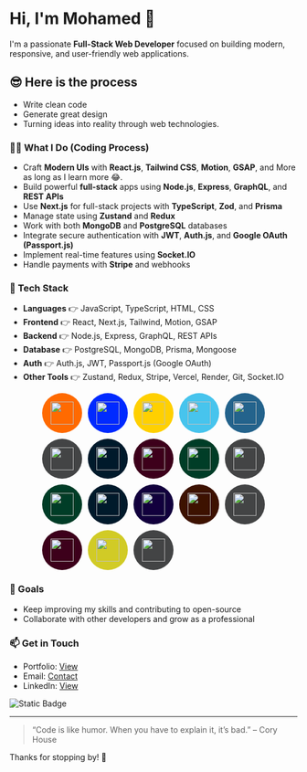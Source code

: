 # Hi, I'm Mohamed 👋

I'm a passionate **Full-Stack Web Developer** focused on building modern, responsive, and user-friendly web applications.

## 😎 Here is the process
- Write clean code
- Generate great design
- Turning ideas into reality through web technologies.

### 👨‍💻 What I Do (Coding Process)
- Craft **Modern UIs** with **React.js**, **Tailwind CSS**, **Motion**, **GSAP**, and More as long as I learn more 😂.
- Build powerful **full-stack** apps using **Node.js**, **Express**, **GraphQL**, and **REST APIs**
- Use **Next.js** for full-stack projects with **TypeScript**, **Zod**, and **Prisma**
- Manage state using **Zustand** and **Redux**
- Work with both **MongoDB** and **PostgreSQL** databases
- Integrate secure authentication with **JWT**, **Auth.js**, and **Google OAuth (Passport.js)**
- Implement real-time features using **Socket.IO**
- Handle payments with **Stripe** and webhooks

### 🧠 Tech Stack
- **Languages** 👉 JavaScript, TypeScript, HTML, CSS
- **Frontend** 👉 React, Next.js, Tailwind, Motion, GSAP
- **Backend** 👉 Node.js, Express, GraphQL, REST APIs
- **Database** 👉 PostgreSQL, MongoDB, Prisma, Mongoose
- **Auth** 👉 Auth.js, JWT, Passport.js (Google OAuth)
- **Other Tools** 👉 Zustand, Redux, Stripe, Vercel, Render, Git, Socket.IO

<div style="
    display: flex; 
    align-items: center;
    justify-content: center;
    width: 100%;
    overflow: hidden;"
>
    <div style="
        display: grid; 
        grid-template-columns: repeat(5, 1fr);
        gap: 10px;"
    >
        <div style="
            width: 60px; 
            padding: 5px;
            height: 60px; 
            border-radius: 100%; 
            background-color: #ff6a00; 
            display: flex; 
            align-items: center; 
            justify-content: center;"
        >
            <img src="https://icon.icepanel.io/Technology/svg/HTML5.svg" style="height: auto; max-width: 100%; width: 40px;" />
        </div>
        <div style="
            width: 60px; 
            padding: 5px;
            height: 60px; 
            border-radius: 100%; 
            background-color: #002aff; 
            display: flex; 
            align-items: center; 
            justify-content: center;"
        >
            <img src="https://icon.icepanel.io/Technology/svg/CSS3.svg" style="height: auto; max-width: 100%; width: 40px;" />
        </div>
        <div style="
            width: 60px; 
            padding: 5px;
            height: 60px; 
            border-radius: 100%; 
            background-color: #ffd000; 
            display: flex; 
            align-items: center; 
            justify-content: center;"
        >
            <img src="https://icon.icepanel.io/Technology/svg/JavaScript.svg" style="height: auto; max-width: 100%; width: 40px;" />
        </div>
        <div style="
            width: 60px; 
            padding: 5px;
            height: 60px; 
            border-radius: 100%; 
            background-color: #47c4ed; 
            display: flex; 
            align-items: center; 
            justify-content: center;"
        >
            <img src="https://icon.icepanel.io/Technology/svg/TypeScript.svg" style="height: auto; max-width: 100%; width: 40px;" />
        </div>
        <div style="
            width: 60px; 
            padding: 5px;
            height: 60px; 
            border-radius: 100%; 
            background-color: #24638c; 
            display: flex; 
            align-items: center; 
            justify-content: center;"
        >
            <img src="https://icon.icepanel.io/Technology/svg/React.svg" style="height: auto; max-width: 100%; width: 40px;" />
        </div>
        <div style="
            width: 60px; 
            padding: 5px;
            height: 60px; 
            border-radius: 100%; 
            background-color: #434445; 
            display: flex; 
            align-items: center; 
            justify-content: center;"
        >
            <img src="https://icon.icepanel.io/Technology/png-shadow-512/Next.js.png" style="height: auto; max-width: 100%; width: 40px;" />
        </div>
        <div style="
            width: 60px; 
            padding: 5px;
            height: 60px; 
            border-radius: 100%; 
            background-color: #001a2b; 
            display: flex; 
            align-items: center; 
            justify-content: center;"
        >
            <img src="https://icon.icepanel.io/Technology/svg/Tailwind-CSS.svg" style="height: auto; max-width: 100%; width: 40px;" />
        </div>
        <div style="
            width: 60px; 
            padding: 5px;
            height: 60px; 
            border-radius: 100%; 
            background-color: #3d001b; 
            display: flex; 
            align-items: center; 
            justify-content: center;"
        >
            <img src="https://icon.icepanel.io/Technology/svg/Sass.svg" style="height: auto; max-width: 100%; width: 40px;" />
        </div>
        <div style="
            width: 60px; 
            padding: 5px;
            height: 60px; 
            border-radius: 100%; 
            background-color: #003d27; 
            display: flex; 
            align-items: center; 
            justify-content: center;"
        >
            <img src="https://icon.icepanel.io/Technology/svg/Node.js.svg" style="height: auto; max-width: 100%; width: 40px;" />
        </div>
        <div style="
            width: 60px; 
            padding: 5px;
            height: 60px; 
            border-radius: 100%; 
            background-color: #434445; 
            display: flex; 
            align-items: center; 
            justify-content: center;"
        >
            <img src="https://icon.icepanel.io/Technology/png-shadow-512/Express.png" style="height: auto; max-width: 100%; width: 40px;" />
        </div>
        <div style="
            width: 60px; 
            padding: 5px;
            height: 60px; 
            border-radius: 100%; 
            background-color: #003d27; 
            display: flex; 
            align-items: center; 
            justify-content: center;"
        >
            <img src="https://icon.icepanel.io/Technology/svg/MongoDB.svg" style="height: auto; max-width: 100%; width: 40px;" />
        </div>
        <div style="
            width: 60px; 
            padding: 5px;
            height: 60px; 
            border-radius: 100%; 
            background-color: #001a2b; 
            display: flex; 
            align-items: center; 
            justify-content: center;"
        >
            <img src="https://icon.icepanel.io/Technology/svg/PostgresSQL.svg" style="height: auto; max-width: 100%; width: 40px;" />
        </div>
        <div style="
            width: 60px; 
            padding: 5px;
            height: 60px; 
            border-radius: 100%; 
            background-color: #12003d; 
            display: flex; 
            align-items: center; 
            justify-content: center;"
        >
            <img src="https://icon.icepanel.io/Technology/svg/Redux.svg" style="height: auto; max-width: 100%; width: 40px;" />
        </div>
        <div style="
            width: 60px; 
            padding: 5px;
            height: 60px; 
            border-radius: 100%; 
            background-color: #3d1200; 
            display: flex; 
            align-items: center; 
            justify-content: center;"
        >
            <img src="https://icon.icepanel.io/Technology/svg/Git.svg" style="height: auto; max-width: 100%; width: 40px;" />
        </div>
        <div style="
            width: 60px; 
            padding: 5px;
            height: 60px; 
            border-radius: 100%; 
            background-color: #434445; 
            display: flex; 
            align-items: center; 
            justify-content: center;"
        >
            <img src="https://icon.icepanel.io/Technology/png-shadow-512/GitHub.png" style="height: auto; max-width: 100%; width: 40px;" />
        </div>
        <div style="
            width: 60px; 
            padding: 5px;
            height: 60px; 
            border-radius: 100%; 
            background-color: #3d001b; 
            display: flex; 
            align-items: center; 
            justify-content: center;"
        >
            <img src="https://icon.icepanel.io/Technology/svg/GraphQL.svg" style="height: auto; max-width: 100%; width: 40px;" />
        </div>
        <div style="
            width: 60px; 
            padding: 5px;
            height: 60px; 
            border-radius: 100%; 
            background-color: #d1cb26; 
            display: flex; 
            align-items: center; 
            justify-content: center;"
        >
            <img src="https://icon.icepanel.io/Technology/svg/Firebase.svg" style="height: auto; max-width: 100%; width: 40px;" />
        </div>
        <div style="
            width: 60px; 
            padding: 5px;
            height: 60px; 
            border-radius: 100%; 
            background-color: #434445; 
            display: flex; 
            align-items: center; 
            justify-content: center;"
        >
            <img src="https://icon.icepanel.io/Technology/png-shadow-512/Socket.io.png" style="height: auto; max-width: 100%; width: 40px;" />
        </div>
    </div>
</div>

### 🚀 Goals

- Keep improving my skills and contributing to open-source
- Collaborate with other developers and grow as a professional

### 📫 Get in Touch
- Portfolio: [View](https://portfolio-dev-flame.vercel.app/)
- Email: [Contact](mailto:mohameedgabr7@gmail.com)
- LinkedIn: [View](https://www.linkedin.com/in/mohameedgabr0/)

![Static Badge](https://img.shields.io/badge/Next-JS)

---

> “Code is like humor. When you have to explain it, it’s bad.” – Cory House

Thanks for stopping by! 🌟
